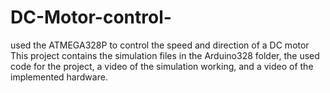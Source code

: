 # DC-Motor-control-
used the ATMEGA328P to control the speed and direction of a DC motor
This project contains the simulation files in the Arduino328 folder, the used code for the project, a video of the simulation working, and a video of the implemented hardware.
